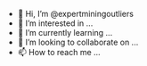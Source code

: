 - 👋 Hi, I’m @expertminingoutliers
- 👀 I’m interested in ...
- 🌱 I’m currently learning ...
- 💞️ I’m looking to collaborate on ...
- 📫 How to reach me ...

<!---
expertminingoutliers/expertminingoutliers is a ✨ special ✨ repository because its `README.md` (this file) appears on your GitHub profile.
You can click the Preview link to take a look at your changes.
--->
